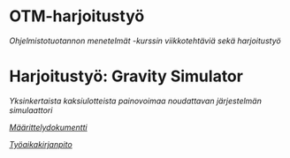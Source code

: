 # OTM-harjoitustyö

*Ohjelmistotuotannon menetelmät -kurssin viikkotehtäviä sekä harjoitustyö*

# Harjoitustyö: Gravity Simulator
*Yksinkertaista kaksiulotteista painovoimaa noudattavan järjestelmän simulaattori*

[*Määrittelydokumentti*](https://github.com/Mustekala/otm-harjoitustyo/blob/master/GravitySimulator/dokumentaatio/vaatimusmaarittely.md)

[*Työaikakirjanpito*](https://github.com/Mustekala/otm-harjoitustyo/blob/master/GravitySimulator/dokumentaatio/tyoaikakirjanpito.md)

